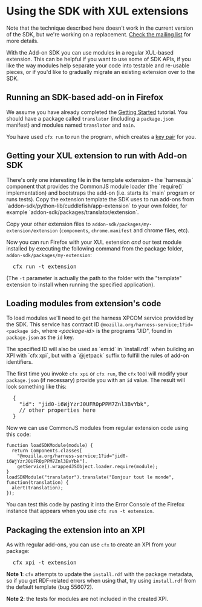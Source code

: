 
# Using the SDK with XUL extensions #

<div class="warning">
Note that the technique described here doesn't work in the current version of
the SDK, but we're working on a replacement.
<a href="http://groups.google.com/group/mozilla-labs-jetpack/browse_thread/thread/356a7fd464b1043c/ca4e885dfd19edab?lnk=gst&q=xul+extensions#ca4e885dfd19edab"> Check the mailing list</a>
for more details.
</div>

With the Add-on SDK you can use modules in a regular XUL-based extension. This
can be helpful if you want to use some of SDK APIs, if you like the way
modules help separate your code into testable and re-usable pieces,
or if you'd like to gradually migrate an existing extension over to the SDK.

Running an SDK-based add-on in Firefox
------------------
We assume you have already completed the
[Getting Started](dev-guide/addon-development/getting-started.html) tutorial.
You should have a package called `translator` (including a `package.json`
manifest) and modules named `translator` and `main`.

You have used `cfx run` to run the program, which creates a
[key pair](/dev-guide/addon-development/program-id.html) for you.

Getting your XUL extension to run with Add-on SDK
------------------
<span class="aside">
There's only one interesting file in the template extension - the `harness.js`
component that provides the CommonJS module loader (the `require()`
implementation) and bootstraps the add-on (i.e. starts its `main` program or
runs tests).
</span>
Copy the extension template the SDK uses to run add-ons from
`addon-sdk/python-lib/cuddlefish/app-extension` to your own folder, for
example `addon-sdk/packages/translator/extension`.

Copy your other extension files to `addon-sdk/packages/my-extension/extension`
(`components`, `chrome.manifest` and chrome files, etc).

Now you can run Firefox with your XUL extension *and* our test module installed
by executing the following command from the package folder,
`addon-sdk/packages/my-extension`:

<pre>
  cfx run -t extension
</pre>

(The `-t` parameter is actually the path to the folder with the "template"
extension to install when running the specified application).

Loading modules from extension's code
------------------
To load modules we'll need to get the harness XPCOM service provided by the SDK.
This service has contract ID
`@mozilla.org/harness-service;1?id=<package id>`, where *&lt;package-id>*
is the programs "JID", found in `package.json` as the `id` key.

<span class="aside">
The specified ID will also be used as `em:id` in `install.rdf` when building
an XPI with `cfx xpi`, but with a `@jetpack` suffix to fulfill the rules of
add-on identifiers.
</span>

The first time you invoke `cfx xpi` or `cfx run`, the `cfx` tool will modify
your `package.json` (if necessary) provide you with an `id` value. The result
will look something like this:

<pre>
  {
    "id": "jid0-i6WjYzrJ0UFR0pPPM7Znl3BvYbk",
    // other properties here
  }
</pre>

Now we can use CommonJS modules from regular extension code using this code:

    function loadSDKModule(module) {
      return Components.classes[
        "@mozilla.org/harness-service;1?id="jid0-i6WjYzrJ0UFR0pPPM7Znl3BvYbk"].
        getService().wrappedJSObject.loader.require(module);
    }
    loadSDKModule("translator").translate("Bonjour tout le monde", function(translation) {
      alert(translation);
    });

You can test this code by pasting it into the Error Console of the Firefox
instance that appears when you use `cfx run -t extension`.

Packaging the extension into an XPI
------------------
As with regular add-ons, you can use `cfx` to create an XPI from your package:

<pre>
  cfx xpi -t extension
</pre>

**Note 1**: `cfx` attempts to update the `install.rdf` with the package metadata, so if
you get RDF-related errors when using that, try using `install.rdf` from the
default template (bug 556072).

**Note 2**: the tests for modules are not included in the created XPI.
